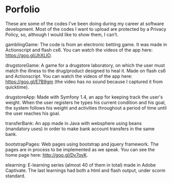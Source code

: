 # Porfolio

These are some of the codes I've  been doing during my career at software development.  Most of the codes I want to upload are protected by a Privacy Policy, so, although I would like to show them, I can’t.

gamblingGame:  The code is from an electronic betting game. It was made in Actionscript and flash cs6. You can watch the videos of the app here: https://goo.gl/JhXLIO.

drugstoreGame: A game for a drugstore laboratory, on which the user must match the illness to the drug/product designed to heal it. Made on flash cs6 and Actionscript. You can watch the videos of the app here: https://goo.gl/E7B9gm (the video has no sound because I captured it from quicktime).
 
drugstoreApp: Made with Symfony 1.4, an app for keeping track the user's weight. When the user registers he types his current condition and his goal, the system follows his weight and activities throughout a period of time until the user reaches his goal.

transferBank: An app made in Java with websphere using beans (mandatory uses) in order to make bank account transfers in the same bank.

bootstrapPages: Web pages using bootstrap and jquery framework. The pages are in process to be implemented as we speak. You can see the home page here: http://goo.gl/Dv7ovK.

elearning: E-learning series (almost 40 of them in total) made in Adobe Captivate. The last learnings had both a html and flash output, under scorm standard.
